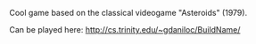 Cool game based on the classical videogame "Asteroids" (1979).

Can be played here: http://cs.trinity.edu/~gdaniloc/BuildName/
